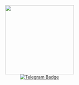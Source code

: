 <div id="header" align="center">
  <img src="https://media.giphy.com/media/rDy3YQLxjq7TBjKSxC/giphy.gif" width="220"/>
</div>
<div id="badges" align="center">
  <a href="https://t.me/votahs">
    <img src="https://img.shields.io/badge/Telegram-blue?logo=Telegram&logoColor=white&style=for-the-badge" alt="Telegram Badge"/>
  </a>
</div>
